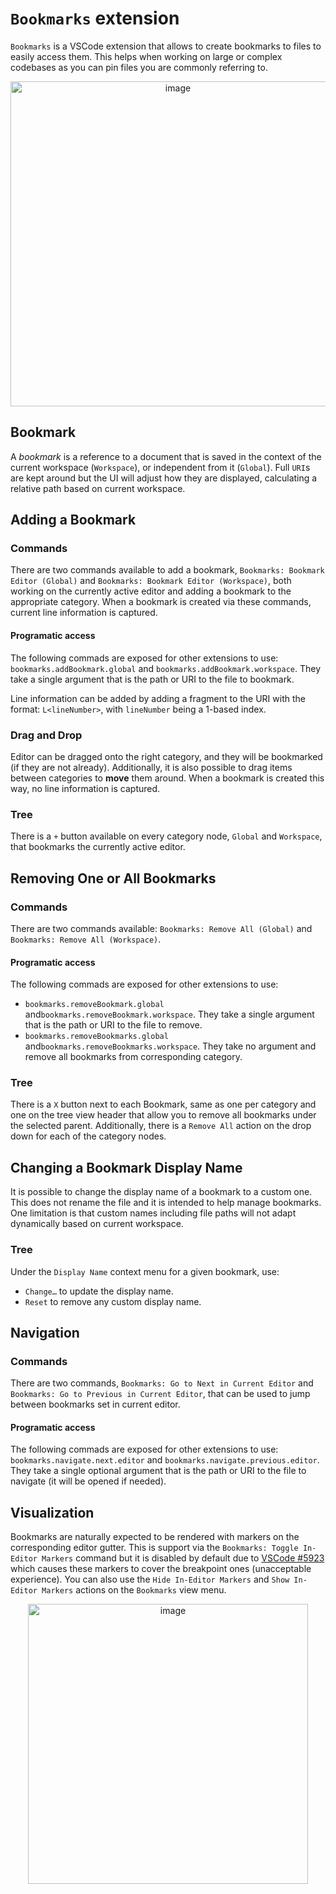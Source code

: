 # `Bookmarks` extension

`Bookmarks` is a VSCode extension that allows to create bookmarks to files to easily access them. 
This helps when working on large or complex codebases as you can pin files you are commonly referring to.

<p align="center">
  <img width="520" alt="image" src="https://user-images.githubusercontent.com/38414719/168446287-e57f5fb4-fdf8-4fd7-bf00-6707743c0f3d.png">
</p>

## Bookmark
A *bookmark* is a reference to a document that is saved in the context of the current workspace (`Workspace`), or independent from it (`Global`). Full `URI`s are kept around but the UI will adjust how they are displayed, calculating a relative path based on current workspace.

## Adding a Bookmark

### Commands
There are two commands available to add a bookmark, `Bookmarks: Bookmark Editor (Global)` and `Bookmarks: Bookmark Editor (Workspace)`, both working on the currently active editor and adding a bookmark to the appropriate category.
When a bookmark is created via these commands, current line information is captured.

#### Programatic access
The following commads are exposed for other extensions to use: `bookmarks.addBookmark.global` and `bookmarks.addBookmark.workspace`. They take a single argument that is the path or URI to the file to bookmark.

Line information can be added by adding a fragment to the URI with the format: `L<lineNumber>`, with `lineNumber` being a 1-based index. 

### Drag and Drop
Editor can be dragged onto the right category, and they will be bookmarked (if they are not already). Additionally, it is also possible to drag items between categories to **move** them around. 
When a bookmark is created this way, no line information is captured.

### Tree
There is a `+` button available on every category node, `Global` and `Workspace`, that bookmarks the currently active editor.

## Removing One or All Bookmarks

### Commands
There are two commands available: `Bookmarks: Remove All (Global)` and `Bookmarks: Remove All (Workspace)`.

#### Programatic access
The following commads are exposed for other extensions to use:
- `bookmarks.removeBookmark.global` and`bookmarks.removeBookmark.workspace`. They take a single argument that is the path or URI to the file to remove.
- `bookmarks.removeBookmarks.global` and`bookmarks.removeBookmarks.workspace`. They take no argument and remove all bookmarks from corresponding category.

### Tree
There is a `X` button next to each Bookmark, same as one per category and one on the tree view header that allow you to remove all bookmarks under the selected parent. Additionally, there is a `Remove All` action on the drop down for each of the category nodes.

## Changing a Bookmark Display Name
It is possible to change the display name of a bookmark to a custom one. This does not rename the file and it is intended to help manage bookmarks. One limitation is that custom names including file paths will not adapt dynamically based on current workspace.

### Tree
Under the `Display Name` context menu for a given bookmark, use: 
- `Change…` to update the display name.
- `Reset` to remove any custom display name.

## Navigation

### Commands
There are two commands, `Bookmarks: Go to Next in Current Editor` and `Bookmarks: Go to Previous in Current Editor`, that can be used to jump between bookmarks set in current editor. 

#### Programatic access
The following commads are exposed for other extensions to use: `bookmarks.navigate.next.editor` and `bookmarks.navigate.previous.editor`. They take a single optional argument that is the path or URI to the file to navigate (it will be opened if needed).

## Visualization
Bookmarks are naturally expected to be rendered with markers on the corresponding editor gutter. This is support via the `Bookmarks: Toggle In-Editor Markers` command but it is disabled by default due to [VSCode #5923](https://github.com/Microsoft/vscode/issues/5923) which causes these markers to cover the breakpoint ones (unacceptable experience).
You can also use the `Hide In-Editor Markers` and `Show In-Editor Markers` actions on the `Bookmarks` view menu.

<p align="center">
  <img width="448" alt="image" src="https://user-images.githubusercontent.com/38414719/185772569-eebf133d-adfc-4ff2-9c20-9066508a3345.png">
<p>
